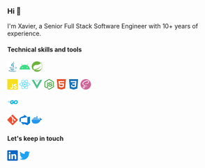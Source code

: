 ### Hi 👋

I'm Xavier, a Senior Full Stack Software Engineer with 10+ years of experience.

#### Technical skills and tools

<p>
    <img src="assets/java.svg" width="24" height="24" alt="Java logo" title="Java"/>
    <img src="assets/android.svg" width="24" height="24" alt="Android logo" title="Android"/>
    <img src="assets/spring.svg" width="24" height="24" alt="Spring logo" title="Spring Boot"/>
</p>

<p>
    <img src="assets/javascript.svg" width="24" height="24" alt="JavaScript logo" title="JavaScript"/>
    <img src="assets/react.svg" width="24" height="24" alt="React logo" title="React 16+"/>
    <img src="assets/vue-dot-js.svg" width="24" height="24" alt="Vue.js logo" title="Vue.js 2.x"/>
    <img src="assets/node-dot-js.svg" width="24" height="24" alt="Node.js logo" title="Node.js"/>
    <img src="assets/html5.svg" width="24" height="24" alt="HTML5 logo" title="HTML5"/>
    <img src="assets/css3.svg" width="24" height="24" alt="CSS3 logo" title="CSS3"/>
    <img src="assets/sass.svg" width="24" height="24" alt="Sass logo" title="Sass"/>
</p>

<p>
    <img src="assets/go.svg" width="24" height="24" alt="Go logo" title="Go"/>
</p>

<p>
    <img src="assets/git.svg" width="24" height="24" alt="Git logo" title="Git"/>
    <img src="assets/azuredevops.svg" width="24" height="24" alt="Azure DevOps logo" title="Azure DevOps"/>
    <img src="assets/docker.svg" width="24" height="24" alt="Docker logo" title="Docker"/>
</p>

#### Let's keep in touch

[<img src="assets/linkedin.svg" width="24" height="24" alt="LinkedIn logo" title="LinkedIn" />](https://www.linkedin.com/in/xavierballoy/?locale=en_US)
[<img src="assets/twitter.svg" width="24" height="24" alt="Twitter logo" title="Twitter" />](https://www.twitter.com/xballoy)

